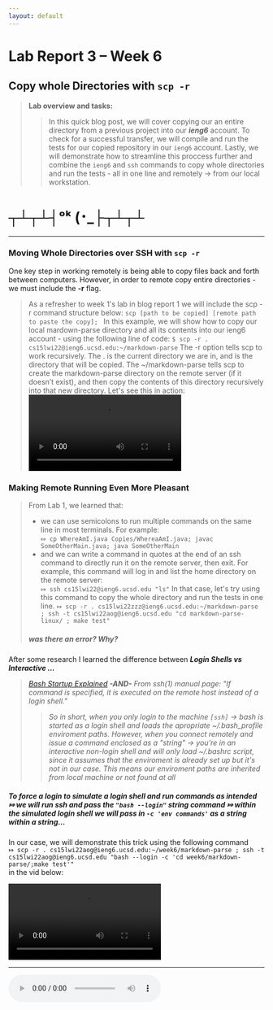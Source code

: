 ```yaml
---
layout: default
---
```


# Lab Report 3 – Week 6
## Copy whole Directories with `scp -r`

> **Lab overview and tasks:**
>>In this quick blog post, we will cover copying our an entire directory from a previous project into our ***ieng6*** account. To check for a successful transfer, we will compile and run the tests for our copied repository in our `ieng6` account. Lastly, we will demonstrate how to streamline this proccess further and combine the `ieng6` and `ssh` commands to copy whole directories and run the tests - all in one line and remotely -> from our local workstation.

# ┬┴┬┴┤ᵒᵏ (･_├┬┴┬┴
***

### Moving Whole Directories over SSH with `scp -r`
One key step in working remotely is being able to copy files back and forth between computers. However, in order to remote copy entire directories - we must include the **-r** flag. 
>As a refresher to week 1's lab in blog report 1
>we will include the scp -r command structure below:
>`scp [path to be copied] [remote path to paste the copy]; `
In this example, we will show how to copy our local mardown-parse directory and all its contents into our ieng6 account - using the following line of code:
`$ scp -r . cs15lwi22@ieng6.ucsd.edu:~/markdown-parse`
The -r option tells scp to work recursively. The . is the current directory we are in, and is the directory that will be copied. The ~/markdown-parse tells scp to create the markdown-parse directory on the remote server (if it doesn’t exist), and then copy the contents of this directory recursively into that new directory.
Let's see this in action:
<video src="assets\images\week6-report3-vid_A.mp4" controls="controls" style="max-width: 1000px;"></video>

### Making Remote Running Even More Pleasant
>From Lab 1, we learned that:
>* we can use semicolons to run multiple commands on the same line in most terminals. For example: <br>`⤇ cp WhereAmI.java Copies/WhereaAmI.java; javac SomeOtherMain.java; java SomeOtherMain`
>* and we can write a command in quotes at the end of an ssh command to directly run it on the remote server, then exit. For example, this command will log in and list the home directory on the remote server: <br>`⤇ ssh cs15lwi22@ieng6.ucsd.edu "ls"`
In that case, let's try using this command to copy the whole directory and run the tests in one line. 
`⤇ scp -r . cs15lwi22zzz@ieng6.ucsd.edu:~/markdown-parse ; ssh -t cs15lwi22aog@ieng6.ucsd.edu "cd markdown-parse-linux/ ; make test"`
>##### *was there an error? Why?*
After some research I learned the difference between ***Login Shells vs Interactive ...***
> *[Bash Startup Explained](https://zwischenzugs.com/2019/02/27/bash-startup-explained/)* ***-AND-***
> *From ssh(1) manual page: "If command is specified, it is executed on the remote host instead of a login shell."* 
>> *So in short, when you only login to the machine `[ssh]` -> bash is started as a login shell and loads the apropriate ~/.bash_profile enviroment paths.*
>> *However, when you connect remotely and issue a command enclosed as a "string" -> you’re in an interactive non-login shell and will only load ~/.bashrc script, since it assumes that the enviroment is already set up but it's not in our case. This means our enviroment paths are inherited from local machine or not found at all*

##### To force a login to simulate a login shell and run commands as intended ⤇ we will run **ssh** and pass the `"bash --login"` string command ⤇ within the simulated login shell we will pass in `-c 'env commands'` as a string within a string...

In our case, we will demonstrate this trick using the following command <br>`⤇ scp -r . cs15lwi22aog@ieng6.ucsd.edu:~/week6/markdown-parse ; ssh -t cs15lwi22aog@ieng6.ucsd.edu "bash --login -c 'cd week6/markdown-parse/;make test'"`<br>in the vid below:

<video src="assets\images\week6-report3-vid_B.mp4" controls="controls" style="max-width: 1000px;"></video>



***
<audio preload="metadata" controls loop autoplay>
  <source src="assets\images\Tower of Lahja - Ninja Gaiden II_ The Dark Sword of Chaos (128 kbps).mp3" type="audio/mpeg">
Your browser does not support the audio element.
</audio>